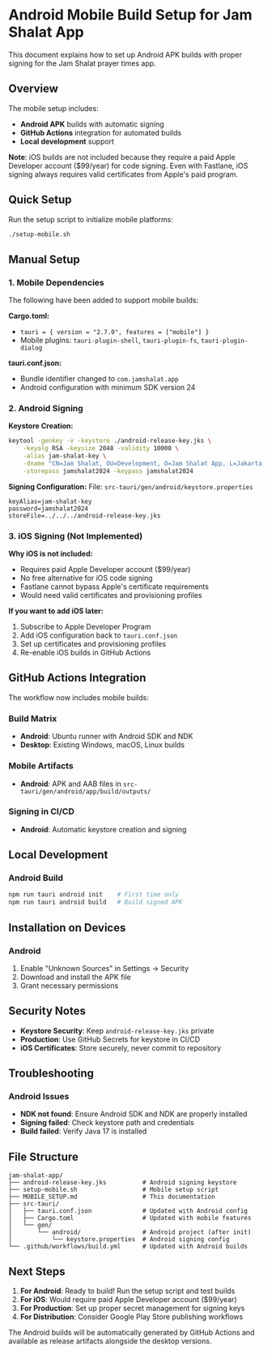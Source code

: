 # Android Mobile Build Setup for Jam Shalat App

This document explains how to set up Android APK builds with proper signing for the Jam Shalat prayer times app.

## Overview

The mobile setup includes:
- **Android APK** builds with automatic signing
- **GitHub Actions** integration for automated builds
- **Local development** support

**Note**: iOS builds are not included because they require a paid Apple Developer account ($99/year) for code signing. Even with Fastlane, iOS signing always requires valid certificates from Apple's paid program.

## Quick Setup

Run the setup script to initialize mobile platforms:

```bash
./setup-mobile.sh
```

## Manual Setup

### 1. Mobile Dependencies

The following have been added to support mobile builds:

**Cargo.toml:**
- `tauri = { version = "2.7.0", features = ["mobile"] }`
- Mobile plugins: `tauri-plugin-shell`, `tauri-plugin-fs`, `tauri-plugin-dialog`

**tauri.conf.json:**
- Bundle identifier changed to `com.jamshalat.app`
- Android configuration with minimum SDK version 24

### 2. Android Signing

**Keystore Creation:**
```bash
keytool -genkey -v -keystore ./android-release-key.jks \
    -keyalg RSA -keysize 2048 -validity 10000 \
    -alias jam-shalat-key \
    -dname "CN=Jam Shalat, OU=Development, O=Jam Shalat App, L=Jakarta, ST=Jakarta, C=ID" \
    -storepass jamshalat2024 -keypass jamshalat2024
```

**Signing Configuration:**
File: `src-tauri/gen/android/keystore.properties`
```properties
keyAlias=jam-shalat-key
password=jamshalat2024
storeFile=../../../android-release-key.jks
```

### 3. iOS Signing (Not Implemented)

**Why iOS is not included:**
- Requires paid Apple Developer account ($99/year)
- No free alternative for iOS code signing
- Fastlane cannot bypass Apple's certificate requirements
- Would need valid certificates and provisioning profiles

**If you want to add iOS later:**
1. Subscribe to Apple Developer Program
2. Add iOS configuration back to `tauri.conf.json`
3. Set up certificates and provisioning profiles
4. Re-enable iOS builds in GitHub Actions

## GitHub Actions Integration

The workflow now includes mobile builds:

### Build Matrix
- **Android**: Ubuntu runner with Android SDK and NDK
- **Desktop**: Existing Windows, macOS, Linux builds

### Mobile Artifacts
- **Android**: APK and AAB files in `src-tauri/gen/android/app/build/outputs/`

### Signing in CI/CD
- **Android**: Automatic keystore creation and signing

## Local Development

### Android Build
```bash
npm run tauri android init    # First time only
npm run tauri android build   # Build signed APK
```

## Installation on Devices

### Android
1. Enable "Unknown Sources" in Settings → Security
2. Download and install the APK file
3. Grant necessary permissions

## Security Notes

- **Keystore Security**: Keep `android-release-key.jks` private
- **Production**: Use GitHub Secrets for keystore in CI/CD
- **iOS Certificates**: Store securely, never commit to repository

## Troubleshooting

### Android Issues
- **NDK not found**: Ensure Android SDK and NDK are properly installed
- **Signing failed**: Check keystore path and credentials
- **Build failed**: Verify Java 17 is installed



## File Structure

```
jam-shalat-app/
├── android-release-key.jks          # Android signing keystore
├── setup-mobile.sh                  # Mobile setup script
├── MOBILE_SETUP.md                  # This documentation
├── src-tauri/
│   ├── tauri.conf.json              # Updated with Android config
│   ├── Cargo.toml                   # Updated with mobile features
│   └── gen/
│       └── android/                 # Android project (after init)
│           └── keystore.properties  # Android signing config
└── .github/workflows/build.yml      # Updated with Android builds
```

## Next Steps

1. **For Android**: Ready to build! Run the setup script and test builds
2. **For iOS**: Would require paid Apple Developer account ($99/year)
3. **For Production**: Set up proper secret management for signing keys
4. **For Distribution**: Consider Google Play Store publishing workflows

The Android builds will be automatically generated by GitHub Actions and available as release artifacts alongside the desktop versions.
